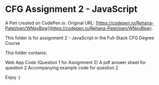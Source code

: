 # CFG Assignment 2 - JavaScript

A Pen created on CodePen.io. Original URL: [https://codepen.io/Rehana-Patel/pen/WNqyBpw](https://codepen.io/Rehana-Patel/pen/WNqyBpw).

This folder is for assignment 2 - JavaScript in the Full-Stack CFG Degree Course


This folder contains:

Web App Code (Question 1 for Assignment 2)
A pdf answer sheet for question 2
Accompanying example code for question 2

Enjoy :) 
